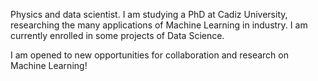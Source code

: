 Physics and data scientist. I am studying a PhD at Cadiz University, researching the many applications of Machine Learning in industry. I am currently enrolled in some projects of Data Science.

I am opened to new opportunities for collaboration and research on Machine Learning!

<!--
**daniprec/daniprec** is a ✨ _special_ ✨ repository because its `README.md` (this file) appears on your GitHub profile.

Here are some ideas to get you started:

- 🔭 I’m currently working on ...
- 🌱 I’m currently learning ...
- 👯 I’m looking to collaborate on ...
- 🤔 I’m looking for help with ...
- 💬 Ask me about ...
- 📫 How to reach me: ...
- 😄 Pronouns: ...
- ⚡ Fun fact: ...
-->
